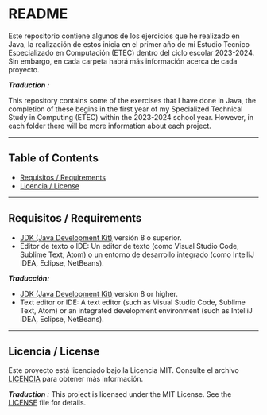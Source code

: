 # README

Este repositorio contiene algunos de los ejercicios que he realizado en Java, la realización de estos inicia en el primer año de mi Estudio Tecnico Especializado en Computación (ETEC) dentro del ciclo escolar 2023-2024. Sin embargo, en cada carpeta habrá más información acerca de cada proyecto.

***Traduction :***

This repository contains some of the exercises that I have done in Java, the completion of these begins in the first year of my Specialized Technical Study in Computing (ETEC) within the 2023-2024 school year. However, in each folder there will be more information about each project.

---

## Table of Contents

- [Requisitos / Requirements](#requisitos--requirements)
- [Licencia / License](#licencia--license)


---

## Requisitos / Requirements

- [JDK (Java Development Kit)](https://www.oracle.com/java/technologies/javase-downloads.html) versión 8 o superior.  
- Editor de texto o IDE: Un editor de texto (como Visual Studio Code, Sublime Text, Atom) o un entorno de desarrollo integrado (como IntelliJ IDEA, Eclipse, NetBeans).

***Traducción:***

- [JDK (Java Development Kit)](https://www.oracle.com/java/technologies/javase-downloads.html) version 8 or higher.  
- Text editor or IDE: A text editor (such as Visual Studio Code, Sublime Text, Atom) or an integrated development environment (such as IntelliJ IDEA, Eclipse, NetBeans).

---

## Licencia / License
Este proyecto está licenciado bajo la Licencia MIT. Consulte el archivo [LICENCIA](LICENCIA) para obtener más información.

***Traduction :***
This project is licensed under the MIT License. See the [LICENSE](LICENSE) file for details.
